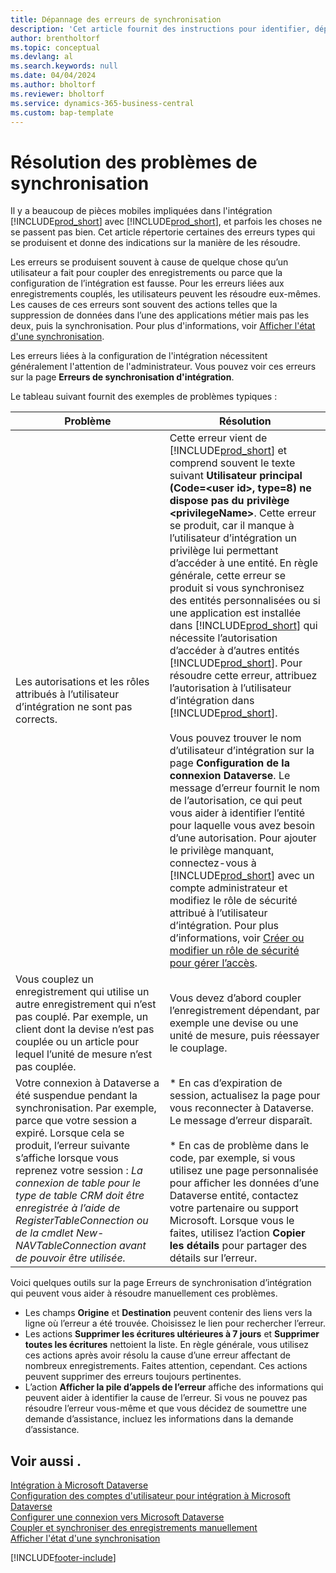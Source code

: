```yaml
---
title: Dépannage des erreurs de synchronisation
description: 'Cet article fournit des instructions pour identifier, dépanner et résoudre les erreurs de synchronisation.'
author: brentholtorf
ms.topic: conceptual
ms.devlang: al
ms.search.keywords: null
ms.date: 04/04/2024
ms.author: bholtorf
ms.reviewer: bholtorf
ms.service: dynamics-365-business-central
ms.custom: bap-template
---
```

# <a name="troubleshoot-synchronization-errors"></a>Résolution des problèmes de synchronisation

Il y a beaucoup de pièces mobiles impliquées dans l'intégration [!INCLUDE[prod_short](includes/prod_short.md)] avec [!INCLUDE[prod_short](includes/cds_long_md.md)], et parfois les choses ne se passent pas bien. Cet article répertorie certaines des erreurs types qui se produisent et donne des indications sur la manière de les résoudre.

Les erreurs se produisent souvent à cause de quelque chose qu’un utilisateur a fait pour coupler des enregistrements ou parce que la configuration de l’intégration est fausse. Pour les erreurs liées aux enregistrements couplés, les utilisateurs peuvent les résoudre eux-mêmes. Les causes de ces erreurs sont souvent des actions telles que la suppression de données dans l’une des applications métier mais pas les deux, puis la synchronisation. Pour plus d'informations, voir [Afficher l'état d'une synchronisation](admin-how-to-view-synchronization-status.md).

Les erreurs liées à la configuration de l'intégration nécessitent généralement l'attention de l'administrateur. Vous pouvez voir ces erreurs sur la page **Erreurs de synchronisation d'intégration**. 

Le tableau suivant fournit des exemples de problèmes typiques :  

|Problème  |Résolution  |
|---------|---------|
|Les autorisations et les rôles attribués à l’utilisateur d’intégration ne sont pas corrects. | Cette erreur vient de [!INCLUDE[prod_short](includes/cds_long_md.md)] et comprend souvent le texte suivant **Utilisateur principal (Code=\<user id>, type=8) ne dispose pas du privilège \<privilegeName>**. Cette erreur se produit, car il manque à l’utilisateur d’intégration un privilège lui permettant d’accéder à une entité. En règle générale, cette erreur se produit si vous synchronisez des entités personnalisées ou si une application est installée dans [!INCLUDE[prod_short](includes/cds_long_md.md)] qui nécessite l’autorisation d’accéder à d’autres entités [!INCLUDE[prod_short](includes/cds_long_md.md)]. Pour résoudre cette erreur, attribuez l’autorisation à l’utilisateur d’intégration dans [!INCLUDE[prod_short](includes/cds_long_md.md)].<br><br> Vous pouvez trouver le nom d’utilisateur d’intégration sur la page **Configuration de la connexion Dataverse**. Le message d’erreur fournit le nom de l’autorisation, ce qui peut vous aider à identifier l’entité pour laquelle vous avez besoin d’une autorisation. Pour ajouter le privilège manquant, connectez-vous à [!INCLUDE[prod_short](includes/cds_long_md.md)] avec un compte administrateur et modifiez le rôle de sécurité attribué à l’utilisateur d’intégration. Pour plus d’informations, voir [Créer ou modifier un rôle de sécurité pour gérer l’accès](/power-platform/admin/create-edit-security-role). |
|Vous couplez un enregistrement qui utilise un autre enregistrement qui n’est pas couplé. Par exemple, un client dont la devise n’est pas couplée ou un article pour lequel l’unité de mesure n’est pas couplée. | Vous devez d’abord coupler l’enregistrement dépendant, par exemple une devise ou une unité de mesure, puis réessayer le couplage. |
|Votre connexion à Dataverse a été suspendue pendant la synchronisation. Par exemple, parce que votre session a expiré. Lorsque cela se produit, l’erreur suivante s’affiche lorsque vous reprenez votre session : _La connexion de table pour le type de table CRM doit être enregistrée à l’aide de RegisterTableConnection ou de la cmdlet New-NAVTableConnection avant de pouvoir être utilisée._|* En cas d’expiration de session, actualisez la page pour vous reconnecter à Dataverse. Le message d’erreur disparaît.<br><br>* En cas de problème dans le code, par exemple, si vous utilisez une page personnalisée pour afficher les données d’une Dataverse entité, contactez votre partenaire ou support Microsoft. Lorsque vous le faites, utilisez l’action **Copier les détails** pour partager des détails sur l’erreur. |

Voici quelques outils sur la page Erreurs de synchronisation d’intégration qui peuvent vous aider à résoudre manuellement ces problèmes.  

* Les champs **Origine** et **Destination** peuvent contenir des liens vers la ligne où l’erreur a été trouvée. Choisissez le lien pour rechercher l’erreur.  
* Les actions **Supprimer les écritures ultérieures à 7 jours** et **Supprimer toutes les écritures** nettoient la liste. En règle générale, vous utilisez ces actions après avoir résolu la cause d’une erreur affectant de nombreux enregistrements. Faites attention, cependant. Ces actions peuvent supprimer des erreurs toujours pertinentes.
* L’action **Afficher la pile d’appels de l’erreur** affiche des informations qui peuvent aider à identifier la cause de l’erreur. Si vous ne pouvez pas résoudre l’erreur vous-même et que vous décidez de soumettre une demande d’assistance, incluez les informations dans la demande d’assistance.

## <a name="see-also"></a>Voir aussi .

[Intégration à Microsoft Dataverse](admin-prepare-dynamics-365-for-sales-for-integration.md)  
[Configuration des comptes d'utilisateur pour intégration à Microsoft Dataverse](admin-setting-up-integration-with-dynamics-sales.md)  
[Configurer une connexion vers Microsoft Dataverse](admin-how-to-set-up-a-dynamics-crm-connection.md)  
[Coupler et synchroniser des enregistrements manuellement](admin-how-to-couple-and-synchronize-records-manually.md)  
[Afficher l'état d'une synchronisation](admin-how-to-view-synchronization-status.md)  


[!INCLUDE[footer-include](includes/footer-banner.md)]
